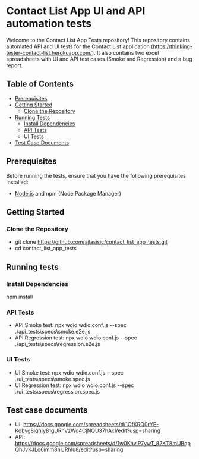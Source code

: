 # Contact List App UI and API automation tests 

Welcome to the Contact List App Tests repository! This repository contains automated API and UI tests for the Contact List application (https://thinking-tester-contact-list.herokuapp.com/). 
It also contains two excel spreadsheets with UI and API test cases (Smoke and Regression) and a bug report.

## Table of Contents

- [Prerequisites](#prerequisites)
- [Getting Started](#getting-started)
  - [Clone the Repository](#clone-the-repository)
- [Running Tests](#running-tests)
  - [Install Dependencies](#install-dependencies)
  - [API Tests](#api-tests)
  - [UI Tests](#ui-tests)
- [Test Case Documents](#test-cases)
  

## Prerequisites

Before running the tests, ensure that you have the following prerequisites installed:

- [Node.js](https://nodejs.org/) and npm (Node Package Manager)

## Getting Started

### Clone the Repository
- git clone https://github.com/ajlasisic/contact_list_app_tests.git
- cd contact_list_app_tests
## Running tests
### Install Dependencies
npm install
### API Tests
- API Smoke test: npx wdio wdio.conf.js --spec .\api_tests\specs\smoke.e2e.js
- API Regression test: npx wdio wdio.conf.js --spec .\api_tests\specs\regression.e2e.js
### UI Tests
- UI Smoke test: npx wdio wdio.conf.js --spec .\ui_tests\specs\smoke.spec.js
- UI Regression test: npx wdio wdio.conf.js --spec .\ui_tests\specs\regression.spec.js
## Test case documents
- UI: https://docs.google.com/spreadsheets/d/1OfKRQ0rYE-Kdbvg8iqhIy81gURhVzWq4CjNQU37hAxI/edit?usp=sharing
- API: https://docs.google.com/spreadsheets/d/1w0KnviP7ywT_82KT8mUBqpQhJvKJLo6imm8hlJRhIu8/edit?usp=sharing

